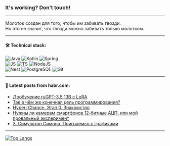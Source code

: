 ### It's working? Don't touch!

---
Молоток создан для того, чтобы им забивать гвозди. <br>
Но это не значит, что гвозди можно забивать только молотком.

---

#### 🛠️ Technical stack:

![Java](https://img.shields.io/badge/Java-informational?logo=Oracle&style=flat&logoColor=white&color=FF4500)
![Kotlin](https://img.shields.io/badge/Kotlin-informational?logo=Kotlin&style=flat&logoColor=white&color=774D97)
![Spring](https://img.shields.io/badge/SpringBoot-informational?logo=SpringBoot&style=flat&logoColor=white&color=6DB33F) <br>
![JS](https://img.shields.io/badge/JS-informational?logo=javaScript&style=flat&logoColor=black&color=F7Df1E)
![TS](https://img.shields.io/badge/TypeScript-informational?logo=typeScript&style=flat&logoColor=black&color=0667A8)
![NodeJS](https://img.shields.io/badge/NodeJS-informational?logo=node.js&style=flat&logoColor=white&color=70A760) <br>
![Nest](https://img.shields.io/badge/NestJS-informational?logo=NestJS&style=flat&logoColor=white&color=E0234E)
![PostgreSQL](https://img.shields.io/badge/PostgreSQL-informational?logo=PostgreSQL&style=flat&logoColor=white&color=DAA520)
![Git](https://img.shields.io/badge/Git-informational?logo=git&style=flat&logoColor=white&color=778899)

___

#### 💬 Latest posts from habr.com:

<!-- BLOG-POST-LIST:START -->
- [Дообучение ruGPT-3.5 13B с LoRA](https://habr.com/ru/articles/766096/?utm_source=habrahabr&utm_medium=rss&utm_campaign=766096)
- [Так в чём же конечная цель программирования?](https://habr.com/ru/articles/766088/?utm_source=habrahabr&utm_medium=rss&utm_campaign=766088)
- [Hyper: Chance. Этап 0. Знакомство](https://habr.com/ru/articles/766062/?utm_source=habrahabr&utm_medium=rss&utm_campaign=766062)
- [Нужны ли камерам смартфонов 12-битные АЦП, или мой провальный эксперимент](https://habr.com/ru/articles/766056/?utm_source=habrahabr&utm_medium=rss&utm_campaign=766056)
- [3. Симулятор Симона. Поиграемся с графиками](https://habr.com/ru/articles/766050/?utm_source=habrahabr&utm_medium=rss&utm_campaign=766050)
<!-- BLOG-POST-LIST:END -->

---
[![Top Langs](https://github-readme-stats-git-master-advtsetting-gmailcom.vercel.app/api/top-langs/?username=zloylis&langs_count=10&hide_title=false&title_color=e6edf3&size_weight=0.5&count_weight=0.5&layout=compact&hide_border=true&theme=dracula)](https://github.com/zloylis)

<!-- ![GitHub stats](https://github-readme-stats-git-master-advtsetting-gmailcom.vercel.app/api?username=zloylis&show_icons=true&hide_border=true&theme=dracula&hide_title=true&include_all_commits=true&count_private=true&hide=contribs&hide_rank=true) -->
